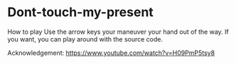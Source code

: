 # Dont-touch-my-present
How to play
Use the arrow keys your maneuver your hand out of the way.
If you want, you can play around with the source code.

Acknowledgement: https://www.youtube.com/watch?v=H09PmP5tsy8

